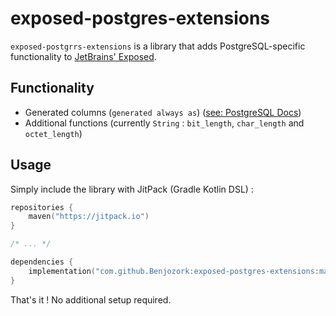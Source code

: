 # exposed-postgres-extensions

`exposed-postgrrs-extensions` is a library that adds PostgreSQL-specific functionality to [JetBrains' Exposed](https://github.com/JetBrains/Exposed).

## Functionality

- Generated columns (`generated always as`) ([see: PostgreSQL Docs](https://www.postgresql.org/docs/current/ddl-generated-columns.html))
- Additional functions (currently `String` : `bit_length`, `char_length` and `octet_length`)

## Usage

Simply include the library with JitPack (Gradle Kotlin DSL) :

```kotlin
repositories {
    maven("https://jitpack.io")
}

/* ... */

dependencies {
    implementation("com.github.Benjozork:exposed-postgres-extensions:master-SNAPSHOT")
}

```

That's it ! No additional setup required.
